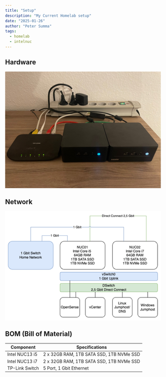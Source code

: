 ```yaml
---
title: "Setup"
description: "My Current Homelab setup"
date: "2025-01-26"
author: "Peter Summa"
tags:
  - homelab
  - intelnuc
---
```


## Hardware
![Homelab Setup](homelab-setup-v1.jpeg)

## Network
![Homelab Network](homelab-network-v1.png)

## BOM (Bill of Material)

| Component               | Specifications                                         |
|-------------------------|--------------------------------------------------------|
| Intel NUC13 i5             | 2 x 32GB RAM, 1TB SATA SSD, 1TB NVMe SSD               |
| Intel NUC13 i7             | 2 x 32GB RAM, 1TB SATA SSD, 1TB NVMe SSD               |
| TP-Link Switch           | 5 Port, 1 Gbit Ethernet                               |
